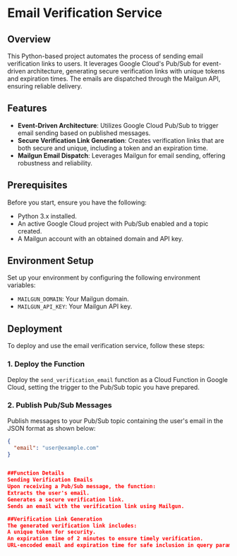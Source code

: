 # Email Verification Service

## Overview

This Python-based project automates the process of sending email verification links to users. It leverages Google Cloud's Pub/Sub for event-driven architecture, generating secure verification links with unique tokens and expiration times. The emails are dispatched through the Mailgun API, ensuring reliable delivery.

## Features

- **Event-Driven Architecture**: Utilizes Google Cloud Pub/Sub to trigger email sending based on published messages.
- **Secure Verification Link Generation**: Creates verification links that are both secure and unique, including a token and an expiration time.
- **Mailgun Email Dispatch**: Leverages Mailgun for email sending, offering robustness and reliability.

## Prerequisites

Before you start, ensure you have the following:
- Python 3.x installed.
- An active Google Cloud project with Pub/Sub enabled and a topic created.
- A Mailgun account with an obtained domain and API key.

## Environment Setup

Set up your environment by configuring the following environment variables:
- `MAILGUN_DOMAIN`: Your Mailgun domain.
- `MAILGUN_API_KEY`: Your Mailgun API key.

## Deployment

To deploy and use the email verification service, follow these steps:

### 1. Deploy the Function

Deploy the `send_verification_email` function as a Cloud Function in Google Cloud, setting the trigger to the Pub/Sub topic you have prepared.

### 2. Publish Pub/Sub Messages

Publish messages to your Pub/Sub topic containing the user's email in the JSON format as shown below:
```json
{
  "email": "user@example.com"
}


##Function Details
Sending Verification Emails
Upon receiving a Pub/Sub message, the function:
Extracts the user's email.
Generates a secure verification link.
Sends an email with the verification link using Mailgun.

##Verification Link Generation
The generated verification link includes:
A unique token for security.
An expiration time of 2 minutes to ensure timely verification.
URL-encoded email and expiration time for safe inclusion in query parameters.




